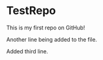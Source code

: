 # TestRepo

This is my first repo on GitHub!

Another line being added to the file.

Added third line.